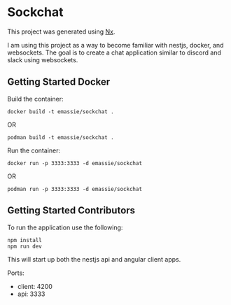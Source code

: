 # Sockchat

This project was generated using [Nx](https://nx.dev).  

I am using this project as a way to become familiar with nestjs, docker, and websockets.  The goal is to create a chat application similar to discord and slack using websockets.

## Getting Started Docker
Build the container:  
```
docker build -t emassie/sockchat .
```
OR
```
podman build -t emassie/sockchat .
```

Run the container:  
```
docker run -p 3333:3333 -d emassie/sockchat
```
OR
```
podman run -p 3333:3333 -d emassie/sockchat
```

## Getting Started Contributors
To run the application use the following:  
```
npm install
npm run dev
```
This will start up both the nestjs api and angular client apps.  

Ports:
- client: 4200
- api: 3333